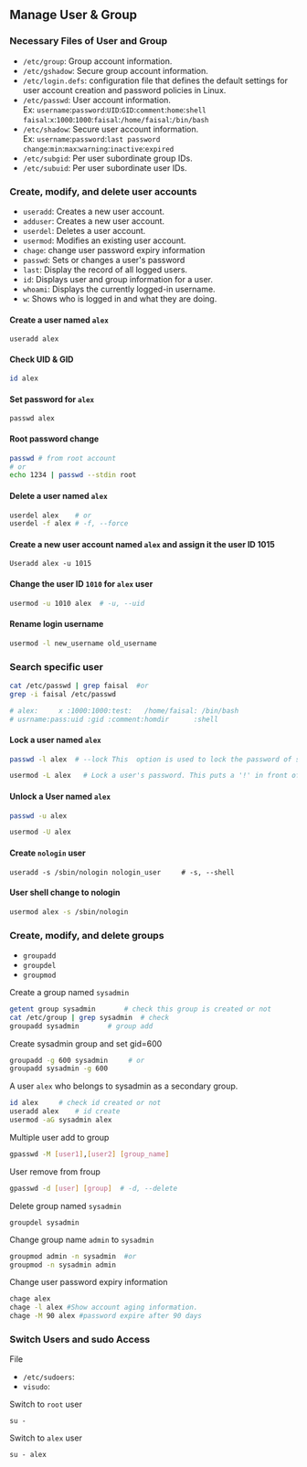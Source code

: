 
## Manage User & Group


### Necessary Files of User and Group
- `/etc/group`: Group account information.
- `/etc/gshadow`: Secure group account information.
- `/etc/login.defs`: configuration file that defines the default settings for user account creation and password policies in Linux.
- `/etc/passwd`: User account information. <br>
Ex: `username`:`password`:`UID`:`GID`:`comment`:`home`:`shell` <br>
     `faisal`:`x`:`1000`:`1000`:`faisal`:`/home/faisal`:`/bin/bash` <br>
- `/etc/shadow`: Secure user account information.<br>
Ex: `username`:`password`:`last password change`:`min`:`max`:`warning`:`inactive`:`expired`
- `/etc/subgid`: Per user subordinate group IDs.
- `/etc/subuid`: Per user subordinate user IDs.



### Create, modify, and delete user accounts
- `useradd`: Creates a new user account.
- `adduser`: Creates a new user account.
- `userdel`: Deletes a user account.
- `usermod`: Modifies an existing user account.
- `chage`: change user password expiry information
- `passwd`: Sets or changes a user's password
- `last`: Display the record of all logged users.
- `id`:  Displays user and group information for a user.
- `whoami`: Displays the currently logged-in username.
- `w`: Shows who is logged in and what they are doing.


#### Create a user named `alex`
```
useradd alex
```
#### Check UID & GID
```bash
id alex
``` 	

#### Set password for `alex`
```
passwd alex
```

#### Root password change
```bash
passwd # from root account
# or 
echo 1234 | passwd --stdin root
```

#### Delete a user named `alex`
```bash
userdel alex    # or
userdel -f alex # -f, --force 
```

#### Create a new user account named `alex` and assign it the user ID 1015
```
Useradd alex -u 1015
```

#### Change the user ID `1010` for `alex` user
```bash
usermod -u 1010 alex  # -u, --uid
```

#### Rename login username
```bash
usermod -l new_username old_username
```

### Search specific user
```bash
cat /etc/passwd | grep faisal  #or
grep -i faisal /etc/passwd

# alex:     x :1000:1000:test:   /home/faisal: /bin/bash
# usrname:pass:uid :gid :comment:homdir      :shell
```

#### Lock a user named `alex`
```bash
passwd -l alex  # --lock This  option is used to lock the password of specified account and it is available to root only. The locking is performed by rendering the          encrypted password into an invalid string (by prefixing the encrypted string with an !). Note that the account is not fully locked  -  the  user  can still log in by other means of authentication such as the ssh public key authentication. Use chage -E 0 user command instead for full account locking.

usermod -L alex   # Lock a user's password. This puts a '!' in front of the encrypted password, effectively disabling the password. You can't use this option with -p or -U.
```

#### Unlock a User named `alex`
```bash
passwd -u alex  

usermod -U alex 
```

#### Create `nologin` user
```
useradd -s /sbin/nologin nologin_user     # -s, --shell
```

#### User shell change to nologin
```bash
usermod alex -s /sbin/nologin 
```

### Create, modify, and delete groups

- `groupadd`
- `groupdel`
- `groupmod`

Create a group named `sysadmin`
```bash
getent group sysadmin		# check this group is created or not
cat /etc/group | grep sysadmin 	# check
groupadd sysadmin		# group add
```
Create sysadmin group and set gid=600
```bash
groupadd -g 600 sysadmin     # or
groupadd sysadmin -g 600
```

A user `alex` who belongs to sysadmin as a secondary group. 
```bash
id alex 	# check id created or not
useradd alex	# id create
usermod -aG sysadmin alex	
```

Multiple user add to group
```bash
gpasswd -M [user1],[user2] [group_name]
```		      

User remove from froup 
```bash
gpasswd -d [user] [group]  # -d, --delete
```

Delete group named `sysadmin`
```
groupdel sysadmin
```

Change group name `admin` to `sysadmin`
``` bash
groupmod admin -n sysadmin  #or
groupmod -n sysadmin admin 

```

Change user password expiry information
```bash
chage alex
chage -l alex #Show account aging information.
chage -M 90 alex #password expire after 90 days
```

### Switch Users and sudo Access
File

- `/etc/sudoers`: 
- `visudo`: 

Switch to `root` user 
```
su -
``` 
Switch to `alex` user

```
su - alex
```
